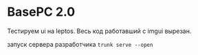# BasePC 2.0 

Тестируем ui на leptos. Весь код работавший с imgui вырезан.

запуск сервера разработчика `trunk serve --open`